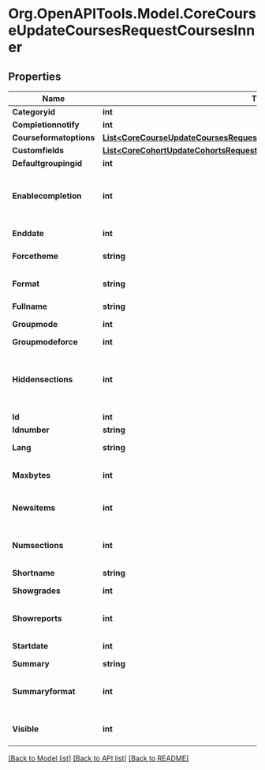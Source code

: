 # Org.OpenAPITools.Model.CoreCourseUpdateCoursesRequestCoursesInner

## Properties

Name | Type | Description | Notes
------------ | ------------- | ------------- | -------------
**Categoryid** | **int** | category id | [optional] 
**Completionnotify** | **int** | 1: yes 0: no | [optional] 
**Courseformatoptions** | [**List&lt;CoreCourseUpdateCoursesRequestCoursesInnerCourseformatoptionsInner&gt;**](CoreCourseUpdateCoursesRequestCoursesInnerCourseformatoptionsInner.md) |  | [optional] 
**Customfields** | [**List&lt;CoreCohortUpdateCohortsRequestCohortsInnerCustomfieldsInner&gt;**](CoreCohortUpdateCohortsRequestCohortsInnerCustomfieldsInner.md) |  | [optional] 
**Defaultgroupingid** | **int** | default grouping id | [optional] 
**Enablecompletion** | **int** | Enabled, control via completion and activity settings. Disabled,                                         not shown in activity settings. | [optional] 
**Enddate** | **int** | timestamp when the course end | [optional] 
**Forcetheme** | **string** | name of the force theme | [optional] 
**Format** | **string** | course format: weeks, topics, social, site,.. | [optional] [default to "null"]
**Fullname** | **string** | full name | [optional] 
**Groupmode** | **int** | no group, separate, visible | [optional] 
**Groupmodeforce** | **int** | 1: yes, 0: no | [optional] 
**Hiddensections** | **int** | (deprecated, use courseformatoptions) How the hidden sections in the course are                                         displayed to students | [optional] [default to null]
**Id** | **int** | ID of the course | [optional] 
**Idnumber** | **string** | id number | [optional] 
**Lang** | **string** | forced course language | [optional] 
**Maxbytes** | **int** | largest size of file that can be uploaded into the course | [optional] [default to null]
**Newsitems** | **int** | number of recent items appearing on the course page | [optional] [default to null]
**Numsections** | **int** | (deprecated, use courseformatoptions) number of weeks/topics | [optional] 
**Shortname** | **string** | course short name | [optional] 
**Showgrades** | **int** | 1 if grades are shown, otherwise 0 | [optional] 
**Showreports** | **int** | are activity report shown (yes &#x3D; 1, no &#x3D;0) | [optional] [default to null]
**Startdate** | **int** | timestamp when the course start | [optional] 
**Summary** | **string** | summary | [optional] 
**Summaryformat** | **int** | summary format (1 &#x3D; HTML, 0 &#x3D; MOODLE, 2 &#x3D; PLAIN, or 4 &#x3D; MARKDOWN) | [optional] 
**Visible** | **int** | 1: available to student, 0:not available | [optional] 

[[Back to Model list]](../README.md#documentation-for-models) [[Back to API list]](../README.md#documentation-for-api-endpoints) [[Back to README]](../README.md)

